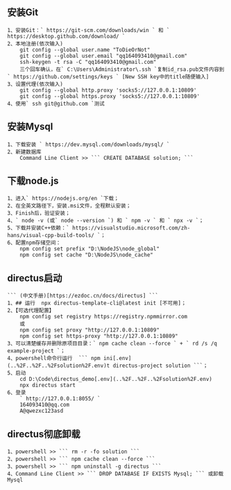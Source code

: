 ## 安装Git
    1、安装Git：` https://git-scm.com/downloads/win ` 和 ` https://desktop.github.com/download/ `
    2、本地注册(依次输入)
        git config --global user.name "ToDieOrNot"
        git config --global user.email "qq164093410@gmail.com"
        ssh-keygen -t rsa -C "qq164093410@gmail.com"
        三个回车确认，在` C:\Users\Administrator\.ssh `复制id_rsa.pub文件内容到` https://github.com/settings/keys ` [New SSH key中的title随便输入]
    3、设置代理(依次输入)
        git config --global http.proxy 'socks5://127.0.0.1:10809'
        git config --global https.proxy 'socks5://127.0.0.1:10809'
    4、使用` ssh git@github.com `测试


## 安装Mysql
    1、下载安装 ` https://dev.mysql.com/downloads/mysql/ `
    2、新建数据库
        Command Line Client >> ``` CREATE DATABASE solution; ```


## 下载node.js
    1、进入` https://nodejs.org/en `下载；
    2、在全英文路径下，安装.msi文件，全程默认安装；
    3、Finish后，验证安装；
    4、` node -v (或` node --version `) 和 ` npm -v ` 和 ` npx -v `；
    5、下载并安装C++依赖：` https://visualstudio.microsoft.com/zh-hans/visual-cpp-build-tools/ `；
    6、配置npm存储空间：
        npm config set prefix "D:\NodeJS\node_global"
        npm config set cache "D:\NodeJS\node_cache"


## directus启动
    ``` (中文手册)[https://ezdoc.cn/docs/directus] ```
    1、## 运行  npx directus-template-cli@latest init [不可用]；
    2、【可选代理配置】
        npm config set registry https://registry.npmmirror.com
        或
        npm config set proxy "http://127.0.0.1:10809"
        npm config set https-proxy "http://127.0.0.1:10809"
    3、可以清楚缓存并删除原项目目录：` npm cache clean --force ` + ` rd /s /q example-project `；
    4、powershell命令行运行  ``` npm ini[.env](..%2F..%2F..%2Fsolution%2F.env)t directus-project solution ```；
    5、启动
        cd D:\Code\directus_demo[.env](..%2F..%2F..%2Fsolution%2F.env)
        npx directus start
    6、登录
        ` http://127.0.0.1:8055/ `
        164093410@qq.com
        A@qwezxc123asd


## directus彻底卸载
    1、powershell >> ``` rm -r -fo solution ```
    2、powershell >> ``` npm cache clean --force ```
    3、powershell >> ``` npm uninstall -g directus ```
    4、Command Line Client >> ``` DROP DATABASE IF EXISTS Mysql; ``` 或卸载Mysql
